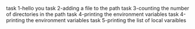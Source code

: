 task 1-hello you
task 2-adding a file to the path
task 3-counting the number of directories in the path
task 4-printing the environment variables
task 4-printing the environment variables
task 5-printing the list of local varaibles
